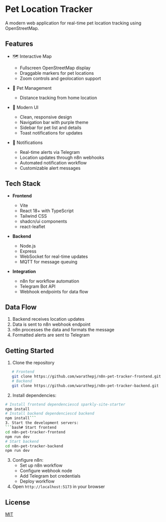 # Pet Location Tracker

A modern web application for real-time pet location tracking using OpenStreetMap.

## Features

- 🗺️ Interactive Map
  - Fullscreen OpenStreetMap display
  - Draggable markers for pet locations
  - Zoom controls and geolocation support
- 🐾 Pet Management
  - Distance tracking from home location
- 🎨 Modern UI

  - Clean, responsive design
  - Navigation bar with purple theme
  - Sidebar for pet list and details
  - Toast notifications for updates

- 🔔 Notifications
  - Real-time alerts via Telegram
  - Location updates through n8n webhooks
  - Automated notification workflow
  - Customizable alert messages

## Tech Stack

- **Frontend**

  - Vite
  - React 18+ with TypeScript
  - Tailwind CSS
  - shadcn/ui components
  - react-leaflet

- **Backend**

  - Node.js
  - Express
  - WebSocket for real-time updates
  - MQTT for message queuing

- **Integration**
  - n8n for workflow automation
  - Telegram Bot API
  - Webhook endpoints for data flow

## Data Flow

1. Backend receives location updates
2. Data is sent to n8n webhook endpoint
3. n8n processes the data and formats the message
4. Formatted alerts are sent to Telegram

## Getting Started

1. Clone the repository

```bash
   # Frontend
   git clone https://github.com/warathepj/n8n-pet-tracker-frontend.git
   # Backend
   git clone https://github.com/warathepj/n8n-pet-tracker-backend.git
```

2. Install dependencies:

````bash
# Install frontend dependenciescd sparkly-site-starter
npm install
# Install backend dependenciescd backend
npm install```
3. Start the development servers:
```bash# Start frontend
cd n8n-pet-tracker-frontend
npm run dev
# Start backend
cd n8n-pet-tracker-backend
npm run dev
````

3. Configure n8n:
   - Set up n8n workflow
   - Configure webhook node
   - Add Telegram bot credentials
   - Deploy workflow
4. Open `http://localhost:5173` in your browser

## License

[MIT](LICENSE)
